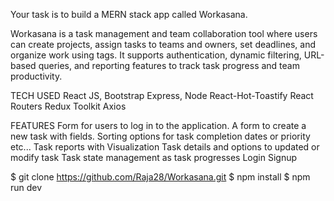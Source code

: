 Your task is to build a MERN stack app called Workasana.

Workasana is a task management and team collaboration tool where users can create projects, assign tasks to teams and owners, set deadlines, and organize work using tags. It supports authentication, dynamic filtering, URL-based queries, and reporting features to track task progress and team productivity.

TECH USED
React JS,
Bootstrap
Express, Node
React-Hot-Toastify
React Routers
Redux Toolkit
Axios

FEATURES
Form for users to log in to the application.
A form to create a new task with fields.
Sorting options for task completion dates or priority etc...
Task reports with Visualization
Task details and options to updated or modify task
Task state management as task progresses
Login
Signup


$ git clone https://github.com/Raja28/Workasana.git
$ npm install
$ npm run dev